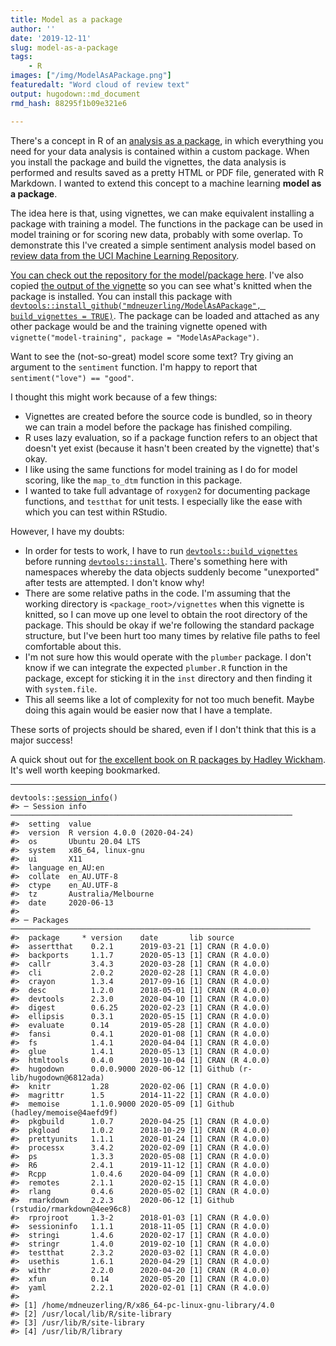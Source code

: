 ```yaml
---
title: Model as a package
author: ''
date: '2019-12-11'
slug: model-as-a-package
tags:
    - R
images: ["/img/ModelAsAPackage.png"]
featuredalt: "Word cloud of review text"
output: hugodown::md_document
rmd_hash: 88295f1b09e321e6

---
```


There's a concept in R of an [analysis as a package](https://www.r-bloggers.com/creating-an-analysis-as-a-package-and-vignette), in which everything you need for your data analysis is contained within a custom package. When you install the package and build the vignettes, the data analysis is performed and results saved as a pretty HTML or PDF file, generated with R Markdown. I wanted to extend this concept to a machine learning **model as a package**.

The idea here is that, using vignettes, we can make equivalent installing a package with training a model. The functions in the package can be used in model training or for scoring new data, probably with some overlap. To demonstrate this I've created a simple sentiment analysis model based on [review data from the UCI Machine Learning Repository](https://archive.ics.uci.edu/ml/datasets/Sentiment+Labelled+Sentences).

[You can check out the repository for the model/package here](https://github.com/mdneuzerling/ModelAsAPackage). I've also copied [the output of the vignette](/rmd/ModelAsAPackage.html) so you can see what's knitted when the package is installed. You can install this package with [`devtools::install_github("mdneuzerling/ModelAsAPackage", build_vignettes = TRUE)`](https://devtools.r-lib.org//reference/remote-reexports.html). The package can be loaded and attached as any other package would be and the training vignette opened with `vignette("model-training", package = "ModelAsAPackage")`.

Want to see the (not-so-great) model score some text? Try giving an argument to the `sentiment` function. I'm happy to report that `sentiment("love") == "good"`.

I thought this might work because of a few things:

-   Vignettes are created before the source code is bundled, so in theory we can train a model before the package has finished compiling.
-   R uses lazy evaluation, so if a package function refers to an object that doesn't yet exist (because it hasn't been created by the vignette) that's okay.
-   I like using the same functions for model training as I do for model scoring, like the `map_to_dtm` function in this package.
-   I wanted to take full advantage of `roxygen2` for documenting package functions, and `testthat` for unit tests. I especially like the ease with which you can test within RStudio.

However, I have my doubts:

-   In order for tests to work, I have to run [`devtools::build_vignettes`](https://devtools.r-lib.org//reference/build_vignettes.html) before running [`devtools::install`](https://devtools.r-lib.org//reference/install.html). There's something here with namespaces whereby the data objects suddenly become "unexported" after tests are attempted. I don't know why!
-   There are some relative paths in the code. I'm assuming that the working directory is `<package_root>/vignettes` when this vignette is knitted, so I can move up one level to obtain the root directory of the package. This should be okay if we're following the standard package structure, but I've been hurt too many times by relative file paths to feel comfortable about this.
-   I'm not sure how this would operate with the `plumber` package. I don't know if we can integrate the expected `plumber.R` function in the package, except for sticking it in the `inst` directory and then finding it with `system.file`.
-   This all seems like a lot of complexity for not too much benefit. Maybe doing this again would be easier now that I have a template.

These sorts of projects should be shared, even if I don't think that this is a major success!

A quick shout out for [the excellent book on R packages by Hadley Wickham](http://r-pkgs.had.co.nz/). It's well worth keeping bookmarked.

------------------------------------------------------------------------

<div class="highlight">

<pre class='chroma'><code class='language-r' data-lang='r'><span class='k'>devtools</span>::<span class='nf'><a href='https://rdrr.io/pkg/sessioninfo/man/session_info.html'>session_info</a></span>()
<span class='c'>#&gt; ─ Session info ───────────────────────────────────────────────────────────────</span>
<span class='c'>#&gt;  setting  value                       </span>
<span class='c'>#&gt;  version  R version 4.0.0 (2020-04-24)</span>
<span class='c'>#&gt;  os       Ubuntu 20.04 LTS            </span>
<span class='c'>#&gt;  system   x86_64, linux-gnu           </span>
<span class='c'>#&gt;  ui       X11                         </span>
<span class='c'>#&gt;  language en_AU:en                    </span>
<span class='c'>#&gt;  collate  en_AU.UTF-8                 </span>
<span class='c'>#&gt;  ctype    en_AU.UTF-8                 </span>
<span class='c'>#&gt;  tz       Australia/Melbourne         </span>
<span class='c'>#&gt;  date     2020-06-13                  </span>
<span class='c'>#&gt; </span>
<span class='c'>#&gt; ─ Packages ───────────────────────────────────────────────────────────────────</span>
<span class='c'>#&gt;  package     * version    date       lib source                            </span>
<span class='c'>#&gt;  assertthat    0.2.1      2019-03-21 [1] CRAN (R 4.0.0)                    </span>
<span class='c'>#&gt;  backports     1.1.7      2020-05-13 [1] CRAN (R 4.0.0)                    </span>
<span class='c'>#&gt;  callr         3.4.3      2020-03-28 [1] CRAN (R 4.0.0)                    </span>
<span class='c'>#&gt;  cli           2.0.2      2020-02-28 [1] CRAN (R 4.0.0)                    </span>
<span class='c'>#&gt;  crayon        1.3.4      2017-09-16 [1] CRAN (R 4.0.0)                    </span>
<span class='c'>#&gt;  desc          1.2.0      2018-05-01 [1] CRAN (R 4.0.0)                    </span>
<span class='c'>#&gt;  devtools      2.3.0      2020-04-10 [1] CRAN (R 4.0.0)                    </span>
<span class='c'>#&gt;  digest        0.6.25     2020-02-23 [1] CRAN (R 4.0.0)                    </span>
<span class='c'>#&gt;  ellipsis      0.3.1      2020-05-15 [1] CRAN (R 4.0.0)                    </span>
<span class='c'>#&gt;  evaluate      0.14       2019-05-28 [1] CRAN (R 4.0.0)                    </span>
<span class='c'>#&gt;  fansi         0.4.1      2020-01-08 [1] CRAN (R 4.0.0)                    </span>
<span class='c'>#&gt;  fs            1.4.1      2020-04-04 [1] CRAN (R 4.0.0)                    </span>
<span class='c'>#&gt;  glue          1.4.1      2020-05-13 [1] CRAN (R 4.0.0)                    </span>
<span class='c'>#&gt;  htmltools     0.4.0      2019-10-04 [1] CRAN (R 4.0.0)                    </span>
<span class='c'>#&gt;  hugodown      0.0.0.9000 2020-06-12 [1] Github (r-lib/hugodown@6812ada)   </span>
<span class='c'>#&gt;  knitr         1.28       2020-02-06 [1] CRAN (R 4.0.0)                    </span>
<span class='c'>#&gt;  magrittr      1.5        2014-11-22 [1] CRAN (R 4.0.0)                    </span>
<span class='c'>#&gt;  memoise       1.1.0.9000 2020-05-09 [1] Github (hadley/memoise@4aefd9f)   </span>
<span class='c'>#&gt;  pkgbuild      1.0.7      2020-04-25 [1] CRAN (R 4.0.0)                    </span>
<span class='c'>#&gt;  pkgload       1.0.2      2018-10-29 [1] CRAN (R 4.0.0)                    </span>
<span class='c'>#&gt;  prettyunits   1.1.1      2020-01-24 [1] CRAN (R 4.0.0)                    </span>
<span class='c'>#&gt;  processx      3.4.2      2020-02-09 [1] CRAN (R 4.0.0)                    </span>
<span class='c'>#&gt;  ps            1.3.3      2020-05-08 [1] CRAN (R 4.0.0)                    </span>
<span class='c'>#&gt;  R6            2.4.1      2019-11-12 [1] CRAN (R 4.0.0)                    </span>
<span class='c'>#&gt;  Rcpp          1.0.4.6    2020-04-09 [1] CRAN (R 4.0.0)                    </span>
<span class='c'>#&gt;  remotes       2.1.1      2020-02-15 [1] CRAN (R 4.0.0)                    </span>
<span class='c'>#&gt;  rlang         0.4.6      2020-05-02 [1] CRAN (R 4.0.0)                    </span>
<span class='c'>#&gt;  rmarkdown     2.2.3      2020-06-12 [1] Github (rstudio/rmarkdown@4ee96c8)</span>
<span class='c'>#&gt;  rprojroot     1.3-2      2018-01-03 [1] CRAN (R 4.0.0)                    </span>
<span class='c'>#&gt;  sessioninfo   1.1.1      2018-11-05 [1] CRAN (R 4.0.0)                    </span>
<span class='c'>#&gt;  stringi       1.4.6      2020-02-17 [1] CRAN (R 4.0.0)                    </span>
<span class='c'>#&gt;  stringr       1.4.0      2019-02-10 [1] CRAN (R 4.0.0)                    </span>
<span class='c'>#&gt;  testthat      2.3.2      2020-03-02 [1] CRAN (R 4.0.0)                    </span>
<span class='c'>#&gt;  usethis       1.6.1      2020-04-29 [1] CRAN (R 4.0.0)                    </span>
<span class='c'>#&gt;  withr         2.2.0      2020-04-20 [1] CRAN (R 4.0.0)                    </span>
<span class='c'>#&gt;  xfun          0.14       2020-05-20 [1] CRAN (R 4.0.0)                    </span>
<span class='c'>#&gt;  yaml          2.2.1      2020-02-01 [1] CRAN (R 4.0.0)                    </span>
<span class='c'>#&gt; </span>
<span class='c'>#&gt; [1] /home/mdneuzerling/R/x86_64-pc-linux-gnu-library/4.0</span>
<span class='c'>#&gt; [2] /usr/local/lib/R/site-library</span>
<span class='c'>#&gt; [3] /usr/lib/R/site-library</span>
<span class='c'>#&gt; [4] /usr/lib/R/library</span></code></pre>

</div>

